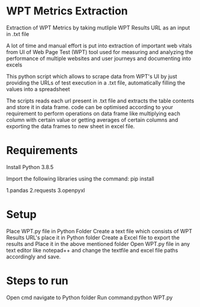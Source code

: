 # WPT Metrics Extraction
Extraction of WPT Metrics by taking mutliple WPT Results URL as an input in .txt file

A lot of time and manual effort is put into extraction of important web vitals from UI of Web Page Test (WPT) tool used for measuring and analyzing the performance of multiple websites and user journeys and documenting into excels

This python script which allows to scrape data from WPT's UI by just providing the URLs of test execution in a .txt file, automatically filling the values into a spreadsheet

The scripts reads each url present in .txt file and extracts the table contents and store it in data frame. code can be optimised according to your requirement to perform operations on data frame like multiplying each column with certain value or getting averages of certain columns and exporting the data frames to new sheet in excel file.

# Requirements
Install Python 3.8.5


Import the following libraries using the command: pip install <lib-name>
  
  
  1.pandas
  2.requests
  3.openpyxl
  
# Setup
Place WPT.py file in Python Folder
Create a text file which consists of WPT Results URL's place it in Python folder
Create a Excel file to export the results and Place it in the above mentioned folder
Open WPT.py file in any text editor like notepad++ and change the textfile and excel file paths accordingly and save.

# Steps to run
Open cmd navigate to Python folder
Run command:python WPT.py
